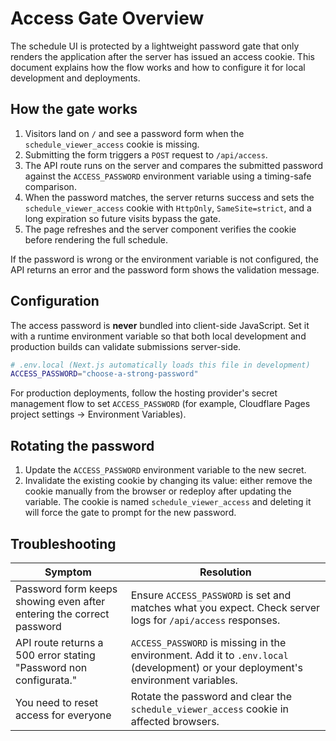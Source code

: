 # Access Gate Overview

The schedule UI is protected by a lightweight password gate that only renders the
application after the server has issued an access cookie. This document explains how
the flow works and how to configure it for local development and deployments.

## How the gate works

1. Visitors land on `/` and see a password form when the `schedule_viewer_access`
   cookie is missing.
2. Submitting the form triggers a `POST` request to `/api/access`.
3. The API route runs on the server and compares the submitted password against the
   `ACCESS_PASSWORD` environment variable using a timing-safe comparison.
4. When the password matches, the server returns success and sets the
   `schedule_viewer_access` cookie with `HttpOnly`, `SameSite=strict`, and a long
   expiration so future visits bypass the gate.
5. The page refreshes and the server component verifies the cookie before rendering
   the full schedule.

If the password is wrong or the environment variable is not configured, the API
returns an error and the password form shows the validation message.

## Configuration

The access password is **never** bundled into client-side JavaScript. Set it with a
runtime environment variable so that both local development and production builds can
validate submissions server-side.

```bash
# .env.local (Next.js automatically loads this file in development)
ACCESS_PASSWORD="choose-a-strong-password"
```

For production deployments, follow the hosting provider's secret management flow to
set `ACCESS_PASSWORD` (for example, Cloudflare Pages project settings → Environment
Variables).

## Rotating the password

1. Update the `ACCESS_PASSWORD` environment variable to the new secret.
2. Invalidate the existing cookie by changing its value: either remove the cookie
   manually from the browser or redeploy after updating the variable. The cookie is
   named `schedule_viewer_access` and deleting it will force the gate to prompt for
   the new password.

## Troubleshooting

| Symptom | Resolution |
| --- | --- |
| Password form keeps showing even after entering the correct password | Ensure `ACCESS_PASSWORD` is set and matches what you expect. Check server logs for `/api/access` responses. |
| API route returns a 500 error stating "Password non configurata." | `ACCESS_PASSWORD` is missing in the environment. Add it to `.env.local` (development) or your deployment's environment variables. |
| You need to reset access for everyone | Rotate the password and clear the `schedule_viewer_access` cookie in affected browsers. |

